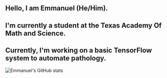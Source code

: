 ## Hello, I am Emmanuel (He/Him).
## I'm currently a student at the Texas Academy Of Math and Science.
## Currently, I'm working on a basic TensorFlow system to automate pathology.
![Emmanuel's GitHub stats](https://github-readme-stats.vercel.app/api?username=Emmanuel-Roy&show_icons=true&theme=tokyonight)

<!--
**Emmanuel-Roy/Emmanuel-Roy** is a ✨ _special_ ✨ repository because its `README.md` (this file) appears on your GitHub profile.

Here are some ideas to get you started:

- 🔭 I’m currently working on ...
- 🌱 I’m currently learning ...
- 👯 I’m looking to collaborate on ...
- 🤔 I’m looking for help with ...
- 💬 Ask me about ...
- 📫 How to reach me: ...
- 😄 Pronouns: ...
- ⚡ Fun fact: ...
-->
